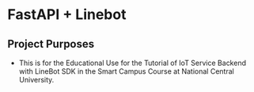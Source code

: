 # FastAPI + Linebot

## Project Purposes
- This is for the Educational Use for the Tutorial of IoT Service Backend with LineBot SDK in the Smart Campus Course at National Central University.
